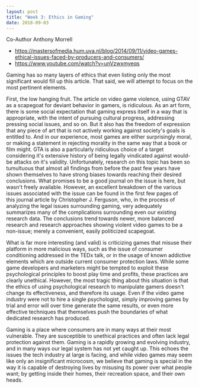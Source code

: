 ```yaml
---
layout: post
title: "Week 3: Ethics in Gaming"
date: 2018-09-03
---
```


Co-Author Anthony Morrell

* <https://mastersofmedia.hum.uva.nl/blog/2014/09/11/video-games-ethical-issues-faced-by-producers-and-consumers/>
* <https://www.youtube.com/watch?v=unVzwxmyeqs>

Gaming has so many layers of ethics that even listing only the most significant would fill up this article. That said, we will attempt to focus on the most pertinent elements.

First, the low hanging fruit. The article on video game violence, using GTAV as a scapegoat for deviant behavior in gamers, is ridiculous. As an art form, there is some social expectation that gaming express itself in a way that is appropriate, with the intent of pursuing cultural progress, addressing pressing social issues, and so on. But it also has the freedom of expression that any piece of art that is not actively working against society's goals is entitled to. And in our experience, most games are either surprisingly moral, or making a statement in rejecting morality in the same way that a book or film might. GTA is also a particularly ridiculous choice of a target considering it's extensive history of being legally vindicated against would-be attacks on it's validity. Unfortunately, research on this topic has been so tumultuous that almost all findings from before the past few years have shown themselves to have strong biases towards reaching their desired conclusions. What promises to be a good journal on the issue is here, but wasn't freely available. However, an excellent breakdown of the various issues associated with the issue can be found in the first few pages of this journal article by Christopher J. Ferguson, who, in the process of analyzing the legal issues surrounding gaming, very adequately summarizes many of the complications surrounding even our existing research data. The conclusions trend towards newer, more balanced research and research approaches showing violent video games to be a non-issue; merely a convenient, easily politicized scapegoat.

What is far more interesting (and valid) is criticizing games that misuse their platform in more malicious ways, such as the issue of consumer conditioning addressed in the TEDx talk, or in the usage of known addictive elements which are outside current consumer protection laws. While some game developers and marketers might be tempted to exploit these psychological principles to boost play time and profits, these practices are clearly unethical. However, the most tragic thing about this situation is that the ethics of using psychological research to manipulate gamers doesn't change its effectiveness, and therefore its usage. Even if the video game industry were not to hire a single psychologist, simply improving games by trial and error will over time generate the same results, or even more effective techniques that themselves push the boundaries of what dedicated research has produced.

Gaming is a place where consumers are in many ways at their most vulnerable. They are susceptible to unethical practices and often lack legal protection against them. Gaming is a rapidly growing and evolving industry, and in many ways our legal system has not yet caught up. This echoes the issues the tech industry at large is facing, and while video games may seem like only an insignificant microcosm, we believe that gaming is special in the way it is capable of destroying lives by misusing its power over what people want; by getting inside their homes, their recreation space, and their own heads.

